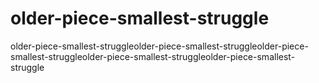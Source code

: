 # older-piece-smallest-struggle
older-piece-smallest-struggleolder-piece-smallest-struggleolder-piece-smallest-struggleolder-piece-smallest-struggleolder-piece-smallest-struggle
